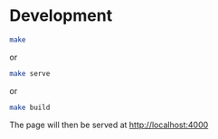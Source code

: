 # Development

```bash
make
```

or

```bash
make serve
```

or 

```bash
make build
```

The page will then be served at [http://localhost:4000](http://localhost:4000)